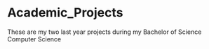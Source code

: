 # Academic_Projects
These are my two last year projects during my Bachelor of Science Computer Science

